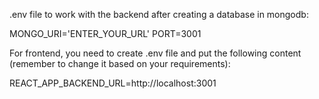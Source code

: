 .env file to work with the backend after creating a database in mongodb:

MONGO_URI='ENTER_YOUR_URL'
PORT=3001



For frontend, you need to create .env file and put the following content (remember to change it based on your requirements):

REACT_APP_BACKEND_URL=http://localhost:3001
